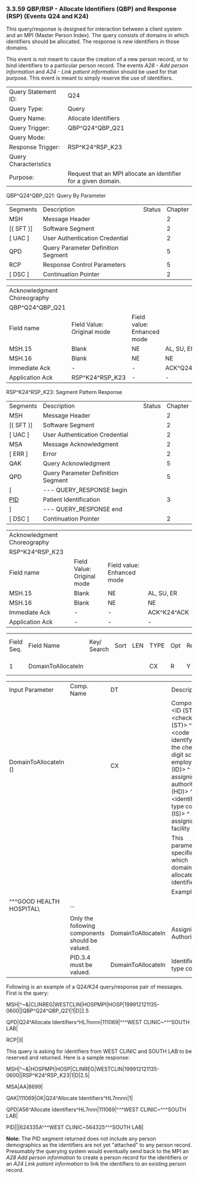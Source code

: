 ### 3.3.59 QBP/RSP - Allocate Identifiers (QBP) and Response (RSP) (Events Q24 and K24)

This query/response is designed for interaction between a client system and an MPI (Master Person Index). The query consists of domains in which identifiers should be allocated. The response is new identifiers in those domains.

This event is not meant to cause the creation of a new person record, or to bind identifiers to a particular person record. The events _A28 - Add person information_ and _A24 - Link patient information_ should be used for that purpose. This event is meant to simply reserve the use of identifiers.

|     |     |
| --- | --- |
| Query Statement ID: | Q24 |
| Query Type: | Query |
| Query Name: | Allocate Identifiers |
| Query Trigger: | QBP^Q24^QBP_Q21 |
| Query Mode: |  |
| Response Trigger: | RSP^K24^RSP_K23 |
| Query Characteristics |  |
| Purpose: | Request that an MPI allocate an identifier for a given domain. |

QBP^Q24^QBP_Q21: Query By Parameter

|     |     |     |     |
| --- | --- | --- | --- |
| Segments | Description | Status | Chapter |
| MSH | Message Header |  | 2 |
| [\{ SFT }] | Software Segment |  | 2 |
| [ UAC ] | User Authentication Credential |  | 2 |
| QPD | Query Parameter Definition Segment |  | 5 |
| RCP | Response Control Parameters |  | 5 |
| [ DSC ] | Continuation Pointer |  | 2 |

|     |     |     |     |     |     |
| --- | --- | --- | --- | --- | --- |
| Acknowledgment Choreography |  |  |  |  |  |
| QBP^Q24^QBP_Q21 |  |  |  |  |  |
| Field name | Field Value: Original mode | Field value: Enhanced mode |  |  |  |
| MSH.15 | Blank | NE | AL, SU, ER | NE | AL, SU, ER |
| MSH.16 | Blank | NE | NE | AL, SU, ER | AL, SU, ER |
| Immediate Ack | - | - | ACK^Q24^ACK | - | ACK^Q24^ACK |
| Application Ack | RSP^K24^RSP_K23 | - | - | RSP^K24^RSP_K23 | RSP^K24^RSP_K23 |

RSP^K24^RSP_K23: Segment Pattern Response

|     |     |     |     |
| --- | --- | --- | --- |
| Segments | Description | Status | Chapter |
| MSH | Message Header |  | 2 |
| [\{ SFT }] | Software Segment |  | 2 |
| [ UAC ] | User Authentication Credential |  | 2 |
| MSA | Message Acknowledgment |  | 2 |
| [ ERR ] | Error |  | 2 |
| QAK | Query Acknowledgment |  | 5 |
| QPD | Query Parameter Definition Segment |  | 5 |
| [ | --- QUERY_RESPONSE begin |  |  |
| [PID](#_Hlt479197644) | Patient Identification |  | 3 |
| ] | --- QUERY_RESPONSE end |  |  |
| [ DSC ] | Continuation Pointer |  | 2 |

|     |     |     |     |
| --- | --- | --- | --- |
| Acknowledgment Choreography |  |  |  |
| RSP^K24^RSP_K23 |  |  |  |
| Field name | Field Value: Original mode | Field value: Enhanced mode |  |
| MSH.15 | Blank | NE | AL, SU, ER |
| MSH.16 | Blank | NE | NE |
| Immediate Ack | - | - | ACK^K24^ACK |
| Application Ack | - | - | - |

|     |     |     |     |     |     |     |     |     |     |     |     |     |
| --- | --- | --- | --- | --- | --- | --- | --- | --- | --- | --- | --- | --- |
| Field Seq. | Field Name | Key/ Search | Sort | LEN | TYPE | Opt | Rep | Match Op | TBL | Segment Field Name | LOINC or HL7 Code/Domain | Element Name |
| 1 | DomainToAllocateIn |  |  |  | CX | R | Y |  |  | PID-3 |  | Patient Identifier |

|     |     |     |     |
| --- | --- | --- | --- |
| Input Parameter | Comp. Name | DT | Description |
| DomainToAllocateIn () |  | CX | Components: &lt;ID (ST)> ^ &lt;check digit (ST)> ^ &lt;code identifying the check digit scheme employed (ID)> ^ &lt; assigning authority (HD)> ^ &lt;identifier type code (IS)> ^ &lt; assigning facility (HD) |
|  |  |  | This parameter specifies in which domains to allocate identifiers. |
|  |  |  | Example: ...\ |
| ^^^GOOD HEALTH HOSPITAL\ | ... |  |  |
|  | Only the following components should be valued. | DomainToAllocateIn | Assigning Authority |
|  | PID.3.4 must be valued. | DomainToAllocateIn | Identifier type code |

Following is an example of a Q24/K24 query/response pair of messages. First is the query:

MSH|^~\&|CLINREG|WESTCLIN|HOSPMPI|HOSP|199912121135-0600||QBP^Q24^QBP_Q21|1|D|2.5

QPD|Q24^Allocate Identifiers^HL7nnnn|111069|^^^WEST CLINIC~^^^SOUTH LAB|

RCP||I|

This query is asking for identifiers from WEST CLINIC and SOUTH LAB to be reserved and returned. Here is a sample response:

MSH|^~\&|HOSPMPI|HOSP|CLINREG|WESTCLIN|199912121135-0600||RSP^K24^RSP_K23|1|D|2.5|

MSA|AA|8699|

QAK|111069|OK|Q24^Allocate Identifiers^HL7nnnn|1|

QPD|A56^Allocate Identifiers^HL7nnn|111069|^^^WEST CLINIC~^^^SOUTH LAB|

PID|||624335A^^^WEST CLINIC~564325^^^SOUTH LAB|

**Note:** The PID segment returned does not include any person demographics as the identifiers are not yet "attached" to any person record. Presumably the querying system would eventually send back to the MPI an _A28 Add person information_ to create a person record for the identifiers or an _A24 Link patient information_ to link the identifiers to an existing person record.

